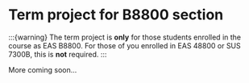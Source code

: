 # Term project for B8800 section

:::{warning}
The term project is **only** for those students enrolled in the course as EAS B8800.  For those of you enrolled in EAS 48800 or SUS 7300B, this is **not** required.
:::

More coming soon...

<!-- ## Overview: data analysis project on a climate dynamics topic of your choice
In this paper, you will summarize the state of understanding of some topic within the broad umbrella of climate science, based on a close reading of at least ten published peer-reviewed scientific articles on that topic.

The topic needs to be (at least predominantly) **hard science** as opposed to, say, climate policy, climate justice, climate economics, etc.

Motivation: one of the single most important skills in science is the ability to effectively synthesize the contents of many technical articles into a coherent picture of what is understood and what remains open regarding the given topic.  (In fact, that's probably true of most *knowledge professions*, including law, medicine, and engineering as well.) 

A *literature review*, wherein you read widely on the topic and then synthesize your findings into your own written summary, is a great way to do that.  It forces you to read widely about the topic and, in developing your thoughts on that reading into written prose, organizing and tightening your understanding.

This should be about something that *you* particularly want to learn more about.  That said, for inspiration some example potential topics are:

- Polar-amplified warming
- Climate sensitivity vs. Earth-system sensitivity
- The Atlantic Meridional Overturning Circulation and climate
- How has the Montreal Protocol influenced global temperatures?
- How do aerosols influence deep convective clouds?
- Physically, how would Solar Radiation Management geoengineering work?
- Role of land-use and land-cover change in climate change
- Atmospheric circulations on other terrestrial planets
- How ocean biological processes are incorporated into climate models

## On incorporating your own data analysis
Since this is a *literature review*, it is **not** required to do any data analysis of your own.  But, if you really want to, we can discuss it and decide together if it's in scope.  But even if you include your own data analysis, the paper should still primarily be a review.

## Expectations
### Length
The final submitted paper will be ~4000-5000 words, which should amount to ~10-15 double-spaced pages, not including the bibliography.

The abstract should not exceed roughly 250 words.  The abstract should introduce the scientific question you're exploring, motivate it, and briefly summarize the paper's key findings, and possibly conclude with some outlook for future work etc.  No more, no less.

The 10-15 page range is only a guideline: more important than the exact length is how clearly you convey your scientific story.  If you can do that in, say, 8 pages, that's great.  (As the [adage](https://www.quora.com/Who-wrote-the-quote-If-I-had-more-time-I-would-have-written-you-a-shorter-letter) goes, "Sorry I wrote you a long [review paper]; I didn't have time to write you a shorter one.")

Or, especially if you include multiple large figures, perhaps you'll end up needing, say, 18 pages.

### Citations and bibliography
You must include in-line citations for *every* nontrivial factual claim made in your paper.  As such, at least in the main sections of your paper, nearly every sentence include a citation---and some sentences will include multiple, if either (1) multiple studies are relevant regarding the same point, or (2) the sentence brings up multiple, distinct nontrivial factual claims.  Even if multiple consecutive sentences are derived from the same single source, that source should be cited in each individual sentence, not just the last one.

What is a "nontrivial factual claim?"  A useful rule of thumb is the following: would a typical adult be able to find the information *and understand it* via a few minutes of Googling?  If yes, it doesn't need a citation.  So, for example, the radius of Earth does not require a citation.  But if not, it does require a citation.  So, for example, the role Earth's radius plays in the atmospheric angular momentum distribution would require one or more citations.  

When in doubt, include a citation---much better to add a citation that could have been done without than to leave out a citation that really should have been there.  This is because omitting needed citations can give the impression of academic disintegrity, which is very serious indeed.  By comparison, excess citations are just moderately distracting/grating for the reader.

You must include a bibliography after the main text, comprising *every* paper that is cited in the main text *and no others*.

There is no particular required formatting style---MLM, APA, etc.---for the in-line citations or bibliography.  Pick one, use it consistently, and follow the same two rules:

- The bibliography entries must be *complete*, meaning they include each of the following: article title, publication, volume, issue, page numbers, DOI, and publication year or date.  E.g. "Jane Doe, "Numerical investigation of XYZ."  *Journal of ABC*, Volume 32, Issue 1, 1023-1033.  doi:10.1077/jabc-123." 
- The in-line citations should include the last name(s) of the author(s) and the year of publication, e.g. "Doe 2019", "Lopez and Doe 1994", or, if there are more than two authors, ``Lopez et al 1959''.

The bibliography entries of the final submitted paper should not include the annotations you generated earlier on in the semester.

### Figures and tables
You are encouraged to include figures or tables taken from the papers you cite.  Simply include in the figure caption language along the lines of "Reproduction of Fig.~X from Martinez et al. 2020."  Likewise for tables.

Every included figure or table should be numbered, captioned, and explicitly referenced in the text at least once, even if the reference is as brief as “...blah blah (Figure 1)”.

You can also, if you think it's worth the effort and space, create your own figure or table, with a potentially useful figure being a schematic that somehow synthesizes the big picture across the studies you've surveyed.

### Formatting
In addition to being double-spaced, keep all other formatting (font, margins, etc.) standard-ish.  I'd rather have it go to e.g. a 16th page with ample margins and a 11 or 12-pt font rather than it being squished into 15 pages.

While the submitted rough draft can be, well, rough, the final submitted paper should be, well, final.  Among other things, that means it should be free of typos, grammatical errors, and other errors of English usage.

### Precision and concreteness
As much as possible, avoid generic statements like "X influences Y", where "influence" could alternatively be "effects", "modifies" "changes" etc.  Precisely how does X influence Y?  In what sign, and if possible quantitatively by how much?  Via what physical (or other) mechanism?

A useful rule of thumb here is: what/when/where/why/how/how much.  Each one should be answered.

### Avoid puff
"Puff" is a [phrase I'm borrowing](https://www.goodreads.com/quotes/9873666-utilize-a-noxious-puff-word-since-it-does-nothing-that-good-old) from the late author David Foster Wallace.  It denotes words, clauses, or sometimes whole sentences that are intended to make the writing seem more important than it actually is.  From DFW himself, describing one particular puff word, *utilize* (emphasis mine):

```{epigraph}
Utilize: A noxious puff-word.  Since it does nothing that good old use doesn’t do, its extra letters and syllables don’t make a writer seem smarter; rather, using utilize makes you seem either like a pompous twit or like someone so insecure that she’ll use pointlessly big words in an attempt to look sophisticated. The same is true for the noun utilization, for vehicle as used for car, for residence as used for house, for presently, at present, at this time, and at the present time as used for now, and so on. What’s worth remembering about puff-words is something that good writing teachers spend a lot of time drumming into undergrads: **“formal writing” does not mean gratuitously fancy writing; it means clean, clear, maximally considerate writing.**
```

Warning: LLMs such as ChatGPT tend to generate *tons* of puff.

### Editorializing
It's ok and even encoraged to give, as part of your Concluding section, some brief and narrowly scoped remarks regarding what you believe is important moving forward given what you learned from the papers you reviewed.  But keep it to that, and avoid absolutist language: (e.g. "we must", "imperative", etc.).  The job of this paper is to synthesize findings from academic studies, nothing more, nothing less.

## Logistics
### How to submit
My preference is for you to submit the final paper and intermediate steps as [LaTeX](https://www.latex-project.org/) files, shared with me via [Overleaf](https://www.overleaf.com/).

That said, I will also accept Word, Pages, or PDF files.  You can email them as attachments or share them with me via Google Drive...just use the Google Drive associated with your CUNY "citymail" email account, and share it with my email address that's on the syllabus.

### Timeline
- By **Friday, February 16th, 2024**: submit topic proposal (title and 1-2 sentence summary)
- By **Friday, March 1st, 2024**: submit annotated list of 5 identified papers (1 sentence each summarizing what you expect it to cover).
- By **Friday, April 5th, 2024**: having read your 5 approved papers, submit draft title, abstract, and 5 additional papers.
- By **Friday, May 3rd, 2024**: submit complete (but rough) draft.
- Final deadline: **Wednesday, May 22nd, 2024** (by 11:59pm)

### On incorporating feedback
For the instructor, it can be rather dismaying when the feedback you provide on a paper draft goes unheeded.  That said, not every suggestion an instructor provides will ultimately be the right choice.  So, please, make an earnest attempt to review, understand, and ultimately evaluated the feedback you receive.  For those suggestions you agree with or are at least not adamantly opposed to, implement them.  For those suggestions you disagree with, do not implement them, but let the instructor that you've made that decision, and why.
 -->
